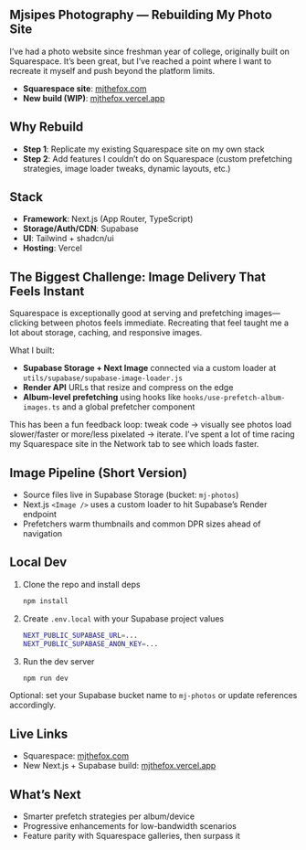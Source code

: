 ## Mjsipes Photography — Rebuilding My Photo Site

I’ve had a photo website since freshman year of college, originally built on Squarespace. It’s been great, but I’ve reached a point where I want to recreate it myself and push beyond the platform limits.

- **Squarespace site**: [mjthefox.com](https://mjthefox.com/)  
- **New build (WIP)**: [mjthefox.vercel.app](https://mjthefox.vercel.app/)

## Why Rebuild

- **Step 1**: Replicate my existing Squarespace site on my own stack
- **Step 2**: Add features I couldn’t do on Squarespace (custom prefetching strategies, image loader tweaks, dynamic layouts, etc.)

## Stack

- **Framework**: Next.js (App Router, TypeScript)
- **Storage/Auth/CDN**: Supabase
- **UI**: Tailwind + shadcn/ui
- **Hosting**: Vercel

## The Biggest Challenge: Image Delivery That Feels Instant

Squarespace is exceptionally good at serving and prefetching images—clicking between photos feels immediate. Recreating that feel taught me a lot about storage, caching, and responsive images.

What I built:
- **Supabase Storage + Next Image** connected via a custom loader at `utils/supabase/supabase-image-loader.js`
- **Render API** URLs that resize and compress on the edge
- **Album-level prefetching** using hooks like `hooks/use-prefetch-album-images.ts` and a global prefetcher component

This has been a fun feedback loop: tweak code → visually see photos load slower/faster or more/less pixelated → iterate. I’ve spent a lot of time racing my Squarespace site in the Network tab to see which loads faster.

## Image Pipeline (Short Version)

- Source files live in Supabase Storage (bucket: `mj-photos`)
- Next.js `<Image />` uses a custom loader to hit Supabase’s Render endpoint
- Prefetchers warm thumbnails and common DPR sizes ahead of navigation

## Local Dev

1. Clone the repo and install deps
   ```bash
   npm install
   ```
2. Create `.env.local` with your Supabase project values
   ```bash
   NEXT_PUBLIC_SUPABASE_URL=...
   NEXT_PUBLIC_SUPABASE_ANON_KEY=...
   ```
3. Run the dev server
   ```bash
   npm run dev
   ```

Optional: set your Supabase bucket name to `mj-photos` or update references accordingly.

## Live Links

- Squarespace: [mjthefox.com](https://mjthefox.com/)
- New Next.js + Supabase build: [mjthefox.vercel.app](https://mjthefox.vercel.app/)

## What’s Next

- Smarter prefetch strategies per album/device
- Progressive enhancements for low-bandwidth scenarios
- Feature parity with Squarespace galleries, then surpass it

